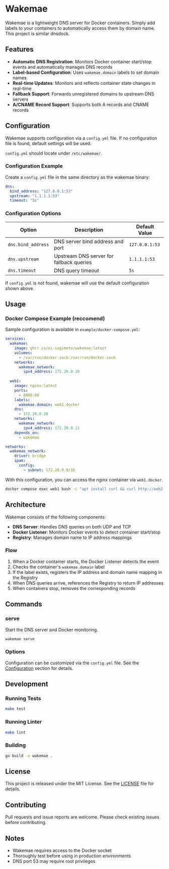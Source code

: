 # Wakemae

Wakemae is a lightweight DNS server for Docker containers. Simply add labels to your containers to automatically access them by domain name.
This project is similar dnsdock.

## Features

- **Automatic DNS Registration**: Monitors Docker container start/stop events and automatically manages DNS records
- **Label-based Configuration**: Uses `wakemae.domain` labels to set domain names
- **Real-time Updates**: Monitors and reflects container state changes in real-time
- **Fallback Support**: Forwards unregistered domains to upstream DNS servers
- **A/CNAME Record Support**: Supports both A records and CNAME records



## Configuration

Wakemae supports configuration via a `config.yml` file. If no configuration file is found, default settings will be used.

`config.yml` should locate under `/etc/wakemae/`.

### Configuration Example

Create a `config.yml` file in the same directory as the wakemae binary:

```yaml
dns:
  bind_address: "127.0.0.1:53"
  upstream: "1.1.1.1:53"
  timeout: "5s"
```

### Configuration Options

| Option | Description | Default Value |
|--------|-------------|---------------|
| `dns.bind_address` | DNS server bind address and port | `127.0.0.1:53` |
| `dns.upstream` | Upstream DNS server for fallback queries | `1.1.1.1:53` |
| `dns.timeout` | DNS query timeout | `5s` |

If `config.yml` is not found, wakemae will use the default configuration shown above.

## Usage
### Docker Compose Example (reccomend)

Sample configuration is available in `example/docker-compose.yml`:

```yaml
services:
  wakemae:
    image: ghcr.io/ei-sugimoto/wakemae:latest
    volumes:
      - /var/run/docker.sock:/var/run/docker.sock
    networks:
      wakemae_network:
        ipv4_address: 172.20.0.10
  
  web1:
    image: nginx:latest
    ports:
      - 8080:80
    labels:
      wakemae.domain: web1.docker
    dns:
      - 172.20.0.10
    networks:
      wakemae_network:
        ipv4_address: 172.20.0.11
    depends_on:
      - wakemae

networks:
  wakemae_network:
    driver: bridge
    ipam:
      config:
        - subnet: 172.20.0.0/16
```

With this configuration, you can access the nginx container via `web1.docker`.

```bash
docker compose exec web1 bash -c "apt install curl && curl http://web2.docker/"
```

## Architecture

Wakemae consists of the following components:

- **DNS Server**: Handles DNS queries on both UDP and TCP
- **Docker Listener**: Monitors Docker events to detect container start/stop
- **Registry**: Manages domain name to IP address mappings

### Flow

1. When a Docker container starts, the Docker Listener detects the event
2. Checks the container's `wakemae.domain` label
3. If the label exists, registers the IP address and domain name mapping in the Registry
4. When DNS queries arrive, references the Registry to return IP addresses
5. When containers stop, removes the corresponding records

## Commands

### serve

Start the DNS server and Docker monitoring.

```bash
wakemae serve
```

### Options

Configuration can be customized via the `config.yml` file. See the [Configuration](#configuration) section for details.

## Development
### Running Tests

```bash
make test
```

### Running Linter

```bash
make lint
```

### Building

```bash
go build -o wakemae .
```

## License

This project is released under the MIT License. See the [LICENSE](LICENSE) file for details.

## Contributing

Pull requests and issue reports are welcome. Please check existing issues before contributing.

## Notes
- Wakemae requires access to the Docker socket
- Thoroughly test before using in production environments
- DNS port 53 may require root privileges 